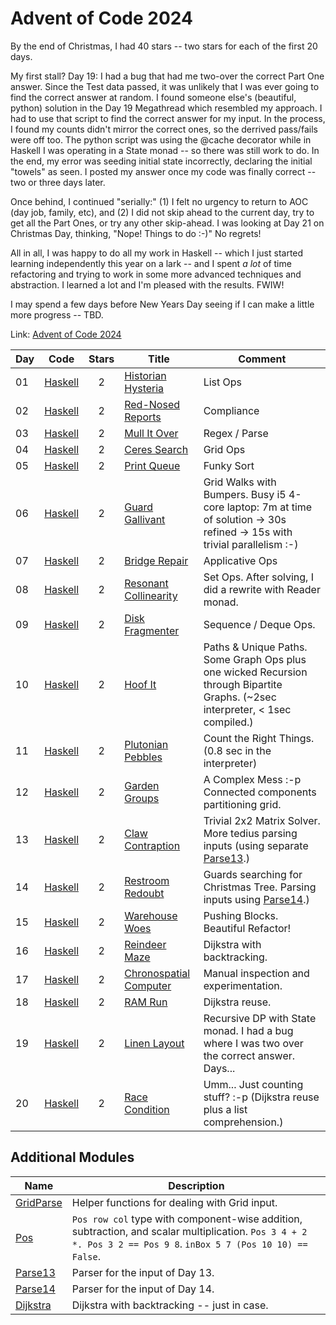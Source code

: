 # Advent of Code 2024

By the end of Christmas, I had 40 stars -- two stars for each of the first 20 days. 

My first stall? Day 19: I had a bug that had me two-over the correct Part One answer. Since the Test data passed, it was unlikely that I was ever going to find the correct answer at random. I found someone else's (beautiful, python) solution in the Day 19 Megathread which resembled my approach. I had to use that script to find the correct answer for my input. In the process, I found my counts didn't mirror the correct ones, so the derrived pass/fails were off too. The python script was using the @cache decorator while in Haskell I was operating in a State monad -- so there was still work to do. In the end, my error was seeding initial state incorrectly, declaring the initial "towels" as seen. I posted my answer once my code was finally correct -- two or three days later.

Once behind, I continued "serially:" (1) I felt no urgency to return to AOC (day job, family, etc), and (2) I did not skip ahead to the current day, try to get all the Part Ones, or try any other skip-ahead. I was looking at Day 21 on Christmas Day, thinking, "Nope! Things to do :-)" No regrets!

All in all, I was happy to do all my work in Haskell -- which I just started learning independently this year on a lark -- and I spent *a lot* of time refactoring and trying to work in some more advanced techniques and abstraction. I learned a lot and I'm pleased with the results.  FWIW!

I may spend a few days before New Years Day seeing if I can make a little more progress -- TBD.


Link: [Advent of Code 2024](https://adventofcode.com/2024)

| Day | Code             | Stars | Title                                                        | Comment                                                                                                                        |
| --- | ---------------- | :---: | ------------------------------------------------------------ | ------------------------------------------------------------------------------------------------------------------------------ |
| 01  | [Haskell](01.hs) |   2   | [Historian Hysteria](https://adventofcode.com/2024/day/1)    | List Ops                                                                                                                       |
| 02  | [Haskell](02.hs) |   2   | [Red-Nosed Reports](https://adventofcode.com/2024/day/2)     | Compliance                                                                                                                     |
| 03  | [Haskell](03.hs) |   2   | [Mull It Over](https://adventofcode.com/2024/day/3)          | Regex / Parse                                                                                                                  |
| 04  | [Haskell](04.hs) |   2   | [Ceres Search](https://adventofcode.com/2024/day/4)          | Grid Ops                                                                                                                       |
| 05  | [Haskell](05.hs) |   2   | [Print Queue](https://adventofcode.com/2024/day/5)           | Funky Sort                                                                                                                     |
| 06  | [Haskell](06.hs) |   2   | [Guard Gallivant](https://adventofcode.com/2024/day/6)       | Grid Walks with Bumpers. Busy i5 4-core laptop: 7m at time of solution -> 30s refined -> 15s with trivial parallelism :-)      |
| 07  | [Haskell](07.hs) |   2   | [Bridge Repair](https://adventofcode.com/2024day/7)          | Applicative Ops                                                                                                                |
| 08  | [Haskell](08.hs) |   2   | [Resonant Collinearity](https://adventofcode.com/2024/day/8) | Set Ops. After solving, I did a rewrite with Reader monad.                                                                     |
| 09  | [Haskell](09.hs) |   2   | [Disk Fragmenter](https://adventofcode.com/2024/day/9)       | Sequence / Deque Ops.                                                                                                          |
| 10  | [Haskell](10.hs) |   2   | [Hoof It](https://adventofcode.com/2024/day/10)              | Paths & Unique Paths. Some Graph Ops plus one wicked Recursion through Bipartite Graphs. (~2sec interpreter, < 1sec compiled.) |
| 11  | [Haskell](11.hs) |   2   | [Plutonian Pebbles](https://adventofcode.com/2024/day/11)    | Count the Right Things. (0.8 sec in the interpreter)                                                                           |
| 12  | [Haskell](12.hs) |   2   | [Garden Groups](https://adventofcode.com/2024/day/12)        | A Complex Mess :-p Connected components partitioning grid.                                                                     |
| 13  | [Haskell](13.hs) |   2   | [Claw Contraption](https://adventofcode.com/2024/day/13)     | Trivial 2x2 Matrix Solver. More tedius parsing inputs (using separate [Parse13](Parse13.hs).)                                  |
| 14  | [Haskell](14.hs) |   2   | [Restroom Redoubt](https://adventofcode.com/2024/day/14)     | Guards searching for Christmas Tree. Parsing inputs using [Parse14](Parse14.hs).)                                              |
| 15  | [Haskell](15/)   |   2   | [Warehouse Woes](https://adventofcode.com/2024/day/15)       | Pushing Blocks. Beautiful Refactor!                                                                                            |
| 16  | [Haskell](16/)   |   2   | [Reindeer Maze](https://adventofcode.com/2024/day/16)        | Dijkstra with backtracking.                                                                                                    |
| 17  | [Haskell](17/)   |   2   | [Chronospatial Computer](https://adventofcode.com/2024/day/17)        | Manual inspection and experimentation.   |
| 18  | [Haskell](18/)   |   2   | [RAM Run](https://adventofcode.com/2024/day/18)        | Dijkstra reuse. |
| 19  | [Haskell](19/)   |   2   | [Linen Layout](https://adventofcode.com/2024/day/19)        | Recursive DP with State monad. I had a bug where I was two over the correct answer. Days... |
| 20  | [Haskell](20/)   |   2   | [Race Condition](https://adventofcode.com/2024/day/20)        | Umm... Just counting stuff? :-p  (Dijkstra reuse plus a list comprehension.) |

## Additional Modules

| Name                      | Description                                                                                                                                                     |
| ------------------------- | --------------------------------------------------------------------------------------------------------------------------------------------------------------- |
| [GridParse](GridParse.hs) | Helper functions for dealing with Grid input.                                                                                                                   |
| [Pos](Pos.hs)             | `Pos row col` type with component-wise addition, subtraction, and scalar multiplication. `Pos 3 4 + 2 *. Pos 3 2 == Pos 9 8`. `inBox 5 7 (Pos 10 10) == False`. |
| [Parse13](Parse13.hs)     | Parser for the input of Day 13.                                                                                                                                 |
| [Parse14](Parse14.hs)     | Parser for the input of Day 14.                                                                                                                                 |
| [Dijkstra](16/Dijkstra.hs) | Dijkstra with backtracking -- just in case. |

